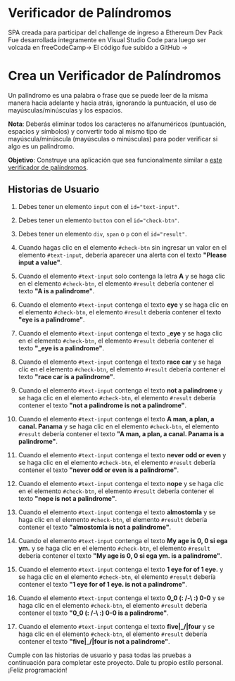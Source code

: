 # Verificador de Palíndromos

SPA creada para participar del challenge de ingreso a Ethereum Dev Pack
Fue desarrollada integramente en Visual Studio Code para luego ser volcada en freeCodeCamp->
El código fue subido a GitHub -> 


# Crea un Verificador de Palíndromos

Un palíndromo es una palabra o frase que se puede leer de la misma manera hacia adelante y hacia atrás, ignorando la puntuación, el uso de mayúsculas/minúsculas y los espacios.

**Nota**: Deberás eliminar todos los caracteres no alfanuméricos (puntuación, espacios y símbolos) y convertir todo al mismo tipo de mayúscula/minúscula (mayúsculas o minúsculas) para poder verificar si algo es un palíndromo.

**Objetivo**: Construye una aplicación que sea funcionalmente similar a [este verificador de palíndromos](https://palindrome-checker.freecodecamp.rocks).

## Historias de Usuario

1. Debes tener un elemento `input` con el `id="text-input"`.
2. Debes tener un elemento `button` con el `id="check-btn"`.
3. Debes tener un elemento `div`, `span` o `p` con el `id="result"`.

4. Cuando hagas clic en el elemento `#check-btn` sin ingresar un valor en el elemento `#text-input`, debería aparecer una alerta con el texto **"Please input a value"**.
5. Cuando el elemento `#text-input` solo contenga la letra **A** y se haga clic en el elemento `#check-btn`, el elemento `#result` debería contener el texto **"A is a palindrome"**.
6. Cuando el elemento `#text-input` contenga el texto **eye** y se haga clic en el elemento `#check-btn`, el elemento `#result` debería contener el texto **"eye is a palindrome"**.
7. Cuando el elemento `#text-input` contenga el texto **_eye** y se haga clic en el elemento `#check-btn`, el elemento `#result` debería contener el texto **"_eye is a palindrome"**.
8. Cuando el elemento `#text-input` contenga el texto **race car** y se haga clic en el elemento `#check-btn`, el elemento `#result` debería contener el texto **"race car is a palindrome"**.
9. Cuando el elemento `#text-input` contenga el texto **not a palindrome** y se haga clic en el elemento `#check-btn`, el elemento `#result` debería contener el texto **"not a palindrome is not a palindrome"**.
10. Cuando el elemento `#text-input` contenga el texto **A man, a plan, a canal. Panama** y se haga clic en el elemento `#check-btn`, el elemento `#result` debería contener el texto **"A man, a plan, a canal. Panama is a palindrome"**.
11. Cuando el elemento `#text-input` contenga el texto **never odd or even** y se haga clic en el elemento `#check-btn`, el elemento `#result` debería contener el texto **"never odd or even is a palindrome"**.
12. Cuando el elemento `#text-input` contenga el texto **nope** y se haga clic en el elemento `#check-btn`, el elemento `#result` debería contener el texto **"nope is not a palindrome"**.
13. Cuando el elemento `#text-input` contenga el texto **almostomla** y se haga clic en el elemento `#check-btn`, el elemento `#result` debería contener el texto **"almostomla is not a palindrome"**.
14. Cuando el elemento `#text-input` contenga el texto **My age is 0, 0 si ega ym.** y se haga clic en el elemento `#check-btn`, el elemento `#result` debería contener el texto **"My age is 0, 0 si ega ym. is a palindrome"**.
15. Cuando el elemento `#text-input` contenga el texto **1 eye for of 1 eye.** y se haga clic en el elemento `#check-btn`, el elemento `#result` debería contener el texto **"1 eye for of 1 eye. is not a palindrome"**.
16. Cuando el elemento `#text-input` contenga el texto **0_0 (: /-\ :) 0-0** y se haga clic en el elemento `#check-btn`, el elemento `#result` debería contener el texto **"0_0 (: /-\ :) 0-0 is a palindrome"**.
17. Cuando el elemento `#text-input` contenga el texto **five|\_/|four** y se haga clic en el elemento `#check-btn`, el elemento `#result` debería contener el texto **"five|\_/|four is not a palindrome"**.

Cumple con las historias de usuario y pasa todas las pruebas a continuación para completar este proyecto. Dale tu propio estilo personal. ¡Feliz programación!

